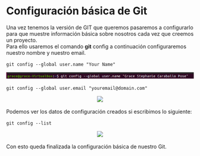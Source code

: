 # Configuración básica de Git

Una vez tenemos la versión de GIT que queremos pasaremos a configurarlo para que muestre información básica sobre nosotros cada vez que creemos un proyecto.    
Para ello usaremos el comando **git** config a continuación configuraremos nuestro nombre y nuestro email.
```
git config --global user.name "Your Name"
```
<div align="center">
  <img src="Captura22.png">
</div>

```
git config --global user.email "youremail@domain.com"
```
<div align="center">
  <img src="Captura.png">
</div>

Podemos ver los datos de configuración creados si escribimos lo siguiente:
```
git config --list
```
<div align="center">
  <img src="Captura.png">
</div>

Con esto queda finalizada la configuración básica de nuestro Git.

